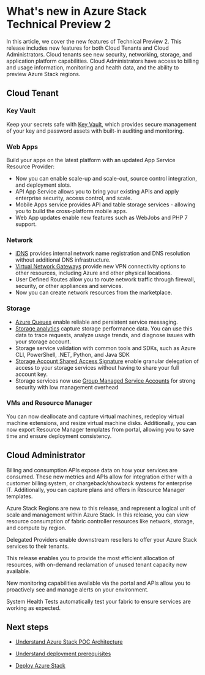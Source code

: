 <properties
	pageTitle="What's new in Azure Stack | Microsoft Azure"
	description="What's new in Azure Stack"
	services="azure-stack"
	documentationCenter=""
	authors="HeathL17"
	manager="byronr"
	editor=""/>

<tags
	ms.service="azure-stack"
	ms.workload="na"
	ms.tgt_pltfrm="na"
	ms.devlang="na"
	ms.topic="article"
	ms.date="09/26/2016"
	ms.author="helaw"/>

# What's new in Azure Stack Technical Preview 2
In this article, we cover the new features of Technical Preview 2. This release includes new features for both Cloud Tenants and Cloud Administrators.  Cloud tenants see new security, networking, storage, and application platform capabilities.  Cloud Administrators have access to billing and usage information, monitoring and health data, and the ability to preview Azure Stack regions.

## Cloud Tenant
### Key Vault 
Keep your secrets safe with [Key Vault](azure-stack-intro-key-vault.md), which provides secure management of your key and password assets with built-in auditing and monitoring.

### Web Apps
Build your apps on the latest platform with an updated App Service Resource Provider:
   - Now you can enable scale-up and scale-out, source control integration, and deployment slots.
   - API App Service allows you to bring your existing APIs and apply enterprise security, access control, and scale.
   - Mobile Apps service provides API and table storage services - allowing you to build the cross-platform mobile apps.
   - Web App updates enable new features such as WebJobs and PHP 7 support.


### Network   
   - [iDNS](azure-stack-what-is-idns.md) provides internal network name registration and DNS resolution without additional DNS infrastructure.
   - [Virtual Network Gateways](azure-stack-virtual-network-gateways.md) provide new VPN connectivity options to other resources, including Azure and other physical locations.
   - User Defined Routes allow you to route network traffic through firewall, security, or other appliances and services.
   - Now you can create network resources from the marketplace.   

### Storage
   - [Azure Queues](https://msdn.microsoft.com/library/dd179353.aspx) enable reliable and persistent service messaging.
   - [Storage analytics](https://msdn.microsoft.com/en-us/library/azure/hh343270.aspx) capture storage performance data. You can use this data to trace requests, analyze usage trends, and diagnose issues with your storage account.
   - Storage service validation with common tools and SDKs, such as Azure CLI, PowerShell, .NET, Python, and Java SDK 
   - [Storage Account Shared Access Signature](https://msdn.microsoft.com/en-us/library/azure/mt584140.aspx) enable granular delegation of access to your storage services without having to share your full account key.  
   - Storage services now use [Group Managed Service Accounts](https://technet.microsoft.com/en-us/library/hh831477(v=ws.11).aspx#BKMK_group_managed_sa) for strong security with low management overhead

### VMs and Resource Manager
You can now deallocate and capture virtual machines, redeploy virtual machine extensions, and resize virtual machine disks.  Additionally, you can now export Resource Manager templates from portal, allowing you to save time and ensure deployment consistency.

## Cloud Administrator

Billing and consumption APIs expose data on how your services are consumed.  These new metrics and APIs allow for integration either with a customer billing system, or chargeback/showback systems for enterprise IT.  Additionally, you can capture plans and offers in Resource Manager templates.
 
Azure Stack Regions are new to this release, and represent a logical unit of scale and management within Azure Stack. In this release, you can view resource consumption of fabric controller resources like network, storage, and compute by region.

Delegated Providers enable downstream resellers to offer your Azure Stack services to their tenants.

This release enables you to provide the most efficient allocation of resources, with on-demand reclamation of unused tenant capacity now available.

New monitoring capabilities available via the portal and APIs allow you to proactively see and manage alerts on your environment.  

System Health Tests automatically test your fabric to ensure services are working as expected.  

## Next steps
- [Understand Azure Stack POC Architecture](azure-stack-architecture.md)      
- [Understand deployment prerequisites](azure-stack-deploy.md)
- [Deploy Azure Stack](azure-stack-run-powershell-script.md)
 
    
  

  


